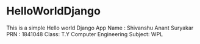 # HelloWorldDjango
This is a simple Hello world Django App
Name : Shivanshu Anant Suryakar
PRN : 1841048
Class: T.Y Computer Engineering
Subject: WPL
